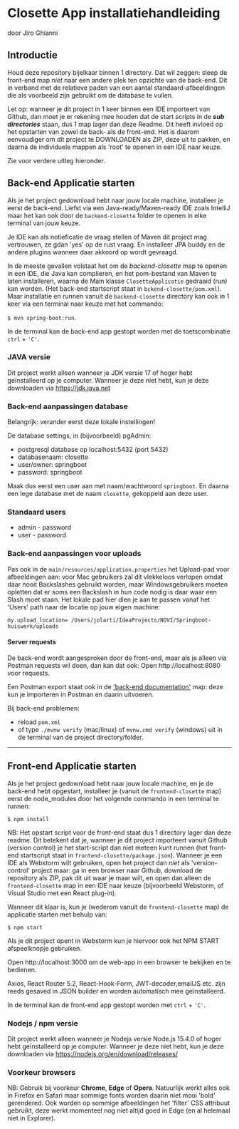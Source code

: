 # Closette App installatiehandleiding

door Jiro Ghianni

## Introductie

Houd deze repository bijelkaar binnen 1 directory. Dat wil zeggen: sleep de front-end map _niet_ naar een andere plek ten opzichte van de back-end. Dit in verband met de relatieve paden van een aantal standaard-afbeeldingen die als voorbeeld zijn gebruikt om de database te vullen.

Let op: wanneer je dit project in 1 keer binnen een IDE importeert van Github, dan moet je er rekening mee houden dat de start scripts in de ***sub directories*** staan, dus 1 map lager dan deze Readme. Dit heeft invloed op het opstarten van zowel de back- als de front-end. Het is daarom eenvoudiger om dit project te DOWNLOADEN als ZIP, deze uit te pakken, en daarna de individuele mappen als 'root' te openen in een IDE naar keuze. 

Zie voor verdere uitleg hieronder.

## Back-end Applicatie starten

Als je het project gedownload hebt naar jouw locale machine, installeer je eerst de back-end. Liefst via een Java-ready/Maven-ready IDE zoals IntelliJ maar het kan ook door de `backend-closette` folder te openen in elke terminal van jouw keuze.

Je IDE kan als notieficatie de vraag stellen of Maven dit project mag vertrouwen, ze gdan 'yes' op de rust vraag. En installeer JPA buddy en de andere plugins wanneer daar akkoord op wordt gevraagd.

In de meeste gevallen volstaat het om de _backend-closette_ map te openen in een IDE, die Java kan complieren, en het pom-bestand van Maven te laten installeren, waarna de Main klasse `ClosetteApplicatie` gedraaid (run) kan worden. (Het back-end startscript staat in `bckend-closette/pom.xml`). Maar installatie en runnen vanuit de `backend-closette` directory kan ook in 1 keer via een terminal naar keuze met het commando:

`$ mvn spring-boot:run`.

In de terminal kan de back-end app gestopt worden met de toetscombinatie `ctrl` + `'C'`.

### JAVA versie

Dit project werkt alleen wanneer je JDK versie 17 of hoger hebt geïnstalleerd op je computer. Wanneer je deze niet hebt, kun je deze downloaden via https://jdk.java.net


### Back-end aanpassingen database

Belangrijk: verander eerst deze lokale instellingen!

De database settings, in (bijvoorbeeld) pgAdmin:
* postgresql database op localhost:5432 (port 5432)
* databasenaam: closette
* user/owner: springboot
* password: springboot 

Maak dus eerst een user aan met naam/wachtwoord `springboot`. En daarna een lege database met de naam `closette`, gekoppeld aan deze user.

### Standaard users

* admin - password
* user - password

### Back-end aanpassingen voor uploads

Pas ook in de `main/resources/application.properties` het Upload-pad voor afbeeldingen aan: voor Mac gebruikers zal dit vlekkeloos verlopen omdat daar nooit Backslashes gebruikt worden, maar Windowsgebruikers moeten opletten dat er soms een Backslash in hun code nodig is daar waar een Slash moet staan. Het lokale pad hier dien je aan te passen vanaf het 'Users' path naar de locatie op jouw eigen machine:

`my.upload_location= /Users/jolarti/IdeaProjects/NOVI/Springboot-huiswerk/uploads`


#### Server requests

De back-end wordt aangesproken door de front-end, maar als je alleen via Postman requests wil doen, dan kan dat ook: Open http://localhost:8080 voor requests.

Een Postman export staat ook in de ['back-end documentation'](../backend-closette/documentation/Jiro_Closette_data.postman_collection.json) map: deze kun je importeren in Postman en daarin uitvoeren.

Bij back-end problemen:
* reload `pom.xml`
* of type `./mvnw verify` (mac/linux) of `mvnw.cmd verify` (windows) uit in de terminal van de project directory/folder.


---

## Front-end Applicatie starten

Als je het project gedownload hebt naar jouw locale machine, en je de back-end hebt opgestart, installeer je (vanuit de `frontend-closette` map) eerst de node_modules door het volgende commando in een terminal te runnen:

`$ npm install`

NB: Het opstart script voor de front-end staat dus 1 directory lager dan deze readme. Dit betekent dat je, wanneer je dit project importeert vanuit Github (version control) je het start-script dan niet meteen kunt runnen (het front-end startscript staat in `frontend-closette/package.json`). Wanneer je een IDE als Webstorm wilt gebruiken, open het project dan _niet_ als 'version-control' project maar: ga in een browser naar Github, download de repository als ZIP, pak dit uit waar je maar wilt, en open dan alleen de `frontend-closette` map in een IDE naar keuze (bijvoorbeeld Webstorm, of Visual Studio met een React plug-in). 

Wanneer dit klaar is, kun je (wederom vanuit de `frontend-closette` map) de applicatie starten met behulp van:

`$ npm start`

Als je dit project opent in Webstorm kun je hiervoor ook het NPM START afspeelknopje gebruiken.

Open http://localhost:3000 om de web-app in een browser te bekijken en te bedienen. 

Axios, React Router 5.2, React-Hook-Form, JWT-decoder,emailJS etc. zijn reeds gesaved in JSON builder en worden automatisch mee geïnstalleerd.

In de terminal kan de front-end app gestopt worden met `ctrl` + `'C'`.

### Nodejs / npm versie

Dit project werkt alleen wanneer je Nodejs versie Node.js 15.4.0 of hoger hebt geïnstalleerd op je computer. Wanneer je deze niet hebt, kun je deze downloaden via https://nodejs.org/en/download/releases/

### Voorkeur browsers

NB: Gebruik bij voorkeur **Chrome**, **Edge** of **Opera**. Natuurlijk werkt alles ook in Firefox en Safari maar sommige fonts worden daarin niet mooi 'bold' gerendered. Ook worden op sommige afbeeldingen het 'filter' CSS attribuut gebruikt, deze werkt momenteel nog niet altijd goed in Edge (en al helemaal niet in Explorer).
